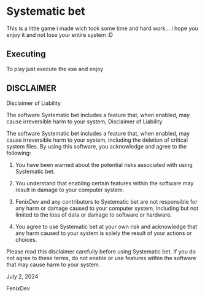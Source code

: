 
# Systematic bet

This is a little game i made wich took some time and hard work... i hope you enjoy it and not lose your entire system :D

## Executing

To play just execute the exe and enjoy

## DISCLAIMER

Disclaimer of Liability

The software Systematic bet includes a feature that, when enabled, may cause irreversible harm to your system, Disclaimer of Liability

The software Systematic bet includes a feature that, when enabled, may cause irreversible harm to your system, including the deletion of critical system files. By using this software, you acknowledge and agree to the following:

1. You have been warned about the potential risks associated with using Systematic bet.

2. You understand that enabling certain features within the software may result in damage to your computer system.

3. FenixDev and any contributors to Systematic bet are not responsible for any harm or damage caused to your computer system, including but not limited to the loss of data or damage to software or hardware.

4. You agree to use Systematic bet at your own risk and acknowledge that any harm caused to your system is solely the result of your actions or choices.

Please read this disclaimer carefully before using Systematic bet. If you do not agree to these terms, do not enable or use features within the software that may cause harm to your system.

July 2, 2024

FenixDev